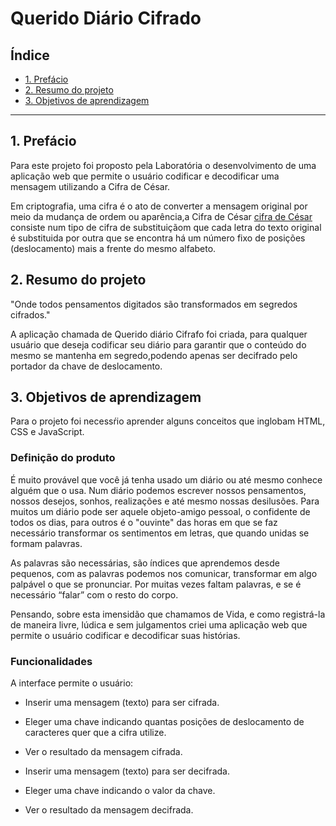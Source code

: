 # Querido Diário Cifrado

## Índice

* [1. Prefácio](#1-prefácio)
* [2. Resumo do projeto](#2-resumo-do-projeto)
* [3. Objetivos de aprendizagem](#3-objetivos-de-aprendizagem)


***

## 1. Prefácio

Para este projeto foi proposto pela Laboratória o desenvolvimento de uma aplicação
web que permite o usuário codificar e decodificar uma mensagem utilizando a Cifra de César.


Em criptografia, uma cifra é o ato de converter a mensagem original por meio da mudança
de ordem ou aparência,a Cifra de César [cifra de César](https://pt.wikipedia.org/wiki/Cifra_de_C%C3%A9sar)
consiste num tipo de cifra de substituiçãom que cada letra do texto original é substituida por outra que 
se encontra há um número fixo de posições (deslocamento) mais a frente do mesmo alfabeto.


## 2. Resumo do projeto

"Onde todos pensamentos digitados são transformados em segredos cifrados."

A aplicação chamada de Querido diário Cifrafo foi criada, para qualquer usuário que deseja codificar
seu diário para garantir que o conteúdo do mesmo se mantenha em segredo,podendo apenas ser decifrado pelo portador da chave de deslocamento. 



## 3. Objetivos de aprendizagem

Para o projeto foi necessŕio aprender alguns conceitos que inglobam HTML, CSS e
JavaScript.


### Definição do produto

É muito provável que você já tenha usado um diário ou até mesmo conhece alguém que o usa. Num diário podemos escrever nossos pensamentos, 
nossos desejos, sonhos, realizações e até mesmo nossas desilusões.
Para muitos  um diário pode ser aquele objeto-amigo pessoal, o confidente de todos os dias, para outros é o "ouvinte" das horas em que se faz necessário transformar os sentimentos em letras, que quando unidas se formam palavras.

As palavras são necessárias, são índices que aprendemos desde pequenos, com as palavras podemos nos comunicar, transformar em algo palpável o que se pronunciar. Por muitas vezes faltam palavras, e se é necessário “falar” com o resto do corpo.

Pensando, sobre esta imensidão que chamamos de Vida, e como registrá-la de maneira livre, lúdica e sem julgamentos criei uma aplicação web que permite o usuário codificar e decodificar suas histórias.


### Funcionalidades

A interface permite o usuário:

* Inserir uma mensagem (texto) para ser cifrada.
* Eleger uma chave indicando quantas posições de deslocamento de caracteres
  quer que a cifra utilize.
* Ver o resultado da mensagem cifrada.

* Inserir uma mensagem (texto) para ser decifrada.
* Eleger uma chave indicando o valor da chave.
* Ver o resultado da mensagem decifrada.

